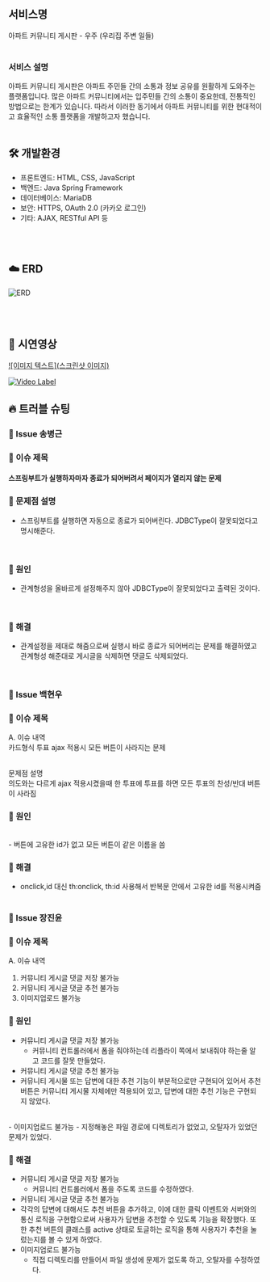 ## 서비스명
아파트 커뮤니티 게시판 - 우주 (우리집 주변 일들)
<br>
<br>

### 서비스 설명
아파트 커뮤니티 게시판은 아파트 주민들 간의 소통과 정보 공유를 원활하게 도와주는 플랫폼입니다. 많은 아파트 커뮤니티에서는 입주민들 간의 소통이 중요한데, 전통적인 방법으로는 한계가 있습니다. 따라서 이러한 동기에서 아파트 커뮤니티를 위한 현대적이고 효율적인 소통 플랫폼을 개발하고자 했습니다.
<br>
<br>

## 🛠 개발환경
- 프론트엔드: HTML, CSS, JavaScript
- 백엔드: Java Spring Framework
- 데이터베이스: MariaDB
- 보안: HTTPS, OAuth 2.0 (카카오 로그인)
- 기타: AJAX, RESTful API 등

<br/>
<br/>

## ☁️ ERD

![ERD](https://i.ibb.co/6NNJKpM/Kakao-Talk-Photo-2024-01-03-09-04-57.png)

<br>
<br>

## 👀 시연영상
[![이미지 텍스트](스크린샷 이미지)](유투브링크)

[![Video Label](http://img.youtube.com/vi/'유튜브주소의id'/0.jpg)](https://youtu.be/'유튜브주소의id')

## 🔥 트러블 슈팅

### 🚨 Issue 송병근
### 🚧 이슈 제목

#### 스프링부트가 실행하자마자 종료가 되어버려서 페이지가 열리지 않는 문제

### 🤔 문제점 설명

- 스프링부트를 실행하면 자동으로 종료가 되어버린다. JDBCType이 잘못되었다고 명시해준다.
<br>

### 🛑 원인
- 관계형성을 올바르게 설정해주지 않아 JDBCType이 잘못되었다고 출력된 것이다.
<br>

### 🚥 해결
- 관계설정을 제대로 해줌으로써 실행시 바로 종료가 되어버리는 문제를 해결하였고 관계형성 해준대로 게시글을 삭제하면 댓글도 삭제되었다.
<br>

### 🚨 Issue 백현우
### 🚧 이슈 제목

A. 이슈 내역
<br>
카드형식 투표 ajax 적용시 모든 버튼이 사라지는 문제

<br>
문제점 설명<br>
의도와는 다르게 ajax 적용시켰을때 한 투표에 투표를 하면 모든 투표의 찬성/반대 버튼이 사라짐

### 🛑 원인

  <br>
- 버튼에 고유한 id가 없고 모든 버튼이 같은 이름을 씀
  <br>

### 🚥 해결
- onclick,id 대신 th:onclick, th:id 사용해서 반복문 안에서 고유한 id를 적용시켜줌
  <br>
  <br>

### 🚨 Issue 장진윤
### 🚧 이슈 제목

A. 이슈 내역
1. 커뮤니티 게시글 댓글 저장 불가능
   <br>
2. 커뮤니티 게시글 댓글 추천 불가능
   <br>
3. 이미지업로드 불가능
   <br>
### 🛑 원인
- 커뮤니티 게시글 댓글 저장 불가능
  <br>
  - 커뮤니티 컨트롤러에서 폼을 줘야하는데 리플라이 쪽에서 보내줘야 하는줄 알고 코드를 잘못 만들었다.
    <br>
-  커뮤니티 게시글 댓글 추천 불가능
  - 커뮤니티 게시물 또는 답변에 대한 추천 기능이 부분적으로만 구현되어 있어서 추천 버튼은 커뮤니티 게시물 자체에만 적용되어 있고, 답변에 대한 추천 기능은 구현되지 않았다.

<br>
- 이미지업로드 불가능 
   - 지정해놓은 파일 경로에 디렉토리가 없었고, 오탈자가 있었던 문제가 있었다.


### 🚥 해결
- 커뮤니티 게시글 댓글 저장 불가능
  <br>
  - 커뮤니티 컨트롤러에서 폼을 주도록 코드를 수정하였다.
    <br>
-  커뮤니티 게시글 댓글 추천 불가능
  - 각각의 답변에 대해서도 추천 버튼을 추가하고, 이에 대한 클릭 이벤트와 서버와의 통신 로직을 구현함으로써 사용자가 답변을 추천할 수 있도록 기능을 확장했다. 또한 추천 버튼의 클래스를 active 상태로 토글하는 로직을 통해 사용자가 추천을 눌렀는지를 볼 수 있게 하였다.
    <br>
- 이미지업로드 불가능
  - 직접 디렉토리를 만들어서 파일 생성에 문제가 없도록 하고, 오탈자를 수정하였다.